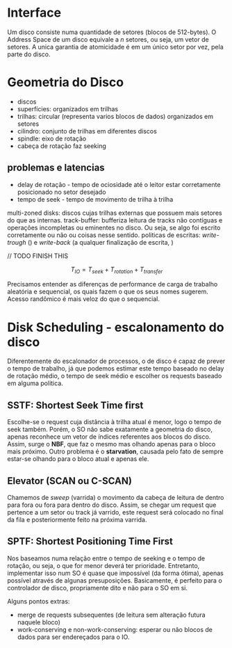 # Interface
Um disco consiste numa quantidade de setores (blocos de 512-bytes). O Address Space de um disco equivale a $n$ setores, ou seja, um vetor de setores.
A unica garantia de atomicidade é em um único setor por vez, pela parte do disco.

# Geometria do Disco
- discos
- superfícies: organizados em trilhas
- trilhas: circular (representa varios blocos de dados) organizados em setores 
- cilindro: conjunto de trilhas em diferentes discos
-  spindle: eixo de rotação
- cabeça de rotação faz seeking


## problemas e latencias
- delay de rotação - tempo de ociosidade até o leitor estar corretamente posicionado no setor desejado
- tempo de seek - tempo de movimento de trilha à trilha

multi-zoned disks: discos cujas trilhas externas que possuem mais setores do que as internas.
track-buffer: bufferiza leitura de tracks não contíguas e operações incompletas ou eminentes no disco. Ou seja, se algo foi escrito corretamente ou não ou coisas nesse sentido.
politicas de escritas: *write-trough* () e *write-back* (a qualquer finalização de escrita, )

// TODO FINISH THIS

$$T_{IO}=T_{seek}+T_{rotation}+T_{transfer}$$

Precisamos entender as diferenças de performance de carga de trabalho aleatória e sequencial, os quais fazem o que os seus nomes sugerem. 
Acesso randômico é mais veloz do que o sequencial.

# Disk Scheduling - escalonamento do disco
Diferentemente do escalonador de processos, o de disco é capaz de prever o tempo de trabalho, já que podemos estimar este tempo baseado no delay de rotação médio, o tempo de seek médio e escolher os requests baseado em alguma politica.
## SSTF: Shortest Seek Time first
Escolhe-se o request cuja distância à trilha atual é menor, logo o tempo de seek também. Porém, o SO não sabe exatamente a geometria do disco, apenas reconhece um vetor de índices referentes aos blocos do disco. Assim, surge o **NBF**, que faz o mesmo mas olhando apenas para o bloco mais próximo. Outro problema é o **starvation**, causada pelo fato de sempre estar-se olhando para o bloco atual e apenas ele.

## Elevator (SCAN ou C-SCAN)
Chamemos de *sweep* (varrida) o movimento da cabeça de leitura de dentro para fora ou fora para dentro do disco. Assim, se chegar um request que pertence a um setor ou track já varrido, este request será colocado no final da fila e posteriormente feito na próxima varrida.

## SPTF: Shortest Positioning Time First
Nos baseamos numa relação entre o tempo de seeking e o tempo de rotação, ou seja, o que for menor deverá ter prioridade. Entretanto, implementar isso num SO é quase que impossível (da forma ótima), apenas possível através de algunas presuposições. Basicamente, é perfeito para o controlador de disco, propriamente dito e não para o SO em si.

Alguns pontos extras:
- merge de requests subsequentes (de leitura sem alteração futura naquele bloco)
- work-conserving e non-work-conserving: esperar ou não blocos de dados para ser endereçados para o IO.
